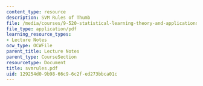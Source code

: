 ```yaml
---
content_type: resource
description: SVM Rules of Thumb
file: /media/courses/9-520-statistical-learning-theory-and-applications-spring-2003/129254d09b9866c96c2fed273bbca01c_svmrules.pdf
file_type: application/pdf
learning_resource_types:
- Lecture Notes
ocw_type: OCWFile
parent_title: Lecture Notes
parent_type: CourseSection
resourcetype: Document
title: svmrules.pdf
uid: 129254d0-9b98-66c9-6c2f-ed273bbca01c
---
```


